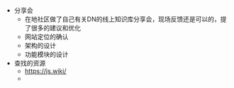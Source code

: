 - 分享会
	- 在地社区做了自己有关DN的线上知识库分享会，现场反馈还是可以的，提了很多的建议和优化
	- 网站定位的确认
	- 架构的设计
	- 功能模块的设计
- 查找的资源
	- https://js.wiki/
	-